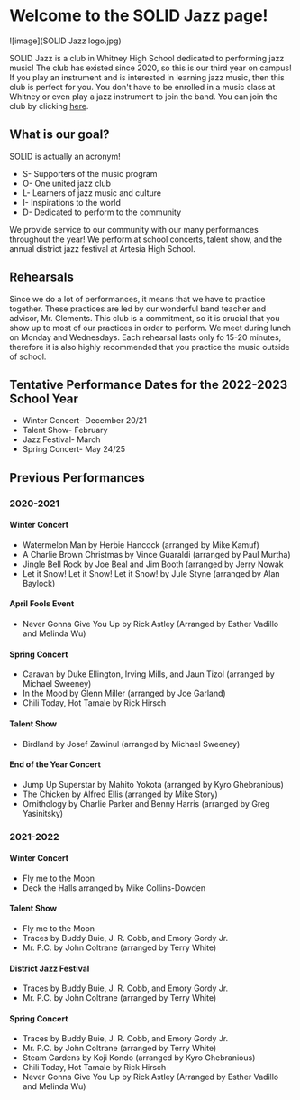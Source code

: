 # Welcome to the SOLID Jazz page!
![image](SOLID Jazz logo.jpg)

SOLID Jazz is a club in Whitney High School dedicated to performing jazz music! The club has existed since 2020, so this is our third year on campus! If you play an instrument and is interested in learning jazz music, then this club is perfect for you. You don't have to be enrolled in a music class at Whitney or even play a jazz instrument to join the band. You can join the club by clicking [here](https://forms.gle/gj6mPCMLAC7Lpu3c7).
## What is our goal?
SOLID is actually an acronym! 
- S- Supporters of the music program
- O- One united jazz club
- L- Learners of jazz music and culture
- I- Inspirations to the world
- D- Dedicated to perform to the community

We provide service to our community with our many performances throughout the year! We perform at school concerts, talent show, and the annual district jazz festival at Artesia High School. 
## Rehearsals
Since we do a lot of performances, it means that we have to practice together. These practices are led by our wonderful band teacher and advisor, Mr. Clements. This club is a commitment, so it is crucial that you show up to most of our practices in order to perform. We meet during lunch on Monday and Wednesdays. Each rehearsal lasts only fo 15-20 minutes, therefore it is also highly recommended that you practice the music outside of school. 

## Tentative Performance Dates for the 2022-2023 School Year
- Winter Concert- December 20/21
- Talent Show- February 
- Jazz Festival- March
- Spring Concert- May 24/25

## Previous Performances
### 2020-2021

#### Winter Concert
- Watermelon Man by Herbie Hancock (arranged by Mike Kamuf)
- A Charlie Brown Christmas by Vince Guaraldi (arranged by Paul Murtha)
- Jingle Bell Rock by Joe Beal and Jim Booth (arranged by Jerry Nowak
- Let it Snow! Let it Snow! Let it Snow! by Jule Styne (arranged by Alan Baylock)

#### April Fools Event
- Never Gonna Give You Up by Rick Astley (Arranged by Esther Vadillo and Melinda Wu)

#### Spring Concert
- Caravan by Duke Ellington, Irving Mills, and Jaun Tizol (arranged by Michael Sweeney)
- In the Mood by Glenn Miller (arranged by Joe Garland)
- Chili Today, Hot Tamale by Rick Hirsch 

#### Talent Show
- Birdland by Josef Zawinul (arranged by Michael Sweeney)

#### End of the Year Concert
- Jump Up Superstar by Mahito Yokota (arranged by Kyro Ghebranious)
- The Chicken by Alfred Ellis (arranged by Mike Story)
- Ornithology by Charlie Parker and Benny Harris (arranged by Greg Yasinitsky)

### 2021-2022

#### Winter Concert
- Fly me to the Moon
- Deck the Halls arranged by Mike Collins-Dowden

#### Talent Show
- Fly me to the Moon
- Traces by Buddy Buie, J. R. Cobb, and Emory Gordy Jr.
- Mr. P.C. by John Coltrane (arranged by Terry White)

#### District Jazz Festival
- Traces by Buddy Buie, J. R. Cobb, and Emory Gordy Jr.
- Mr. P.C. by John Coltrane (arranged by Terry White)

#### Spring Concert
- Traces by Buddy Buie, J. R. Cobb, and Emory Gordy Jr.
- Mr. P.C. by John Coltrane (arranged by Terry White)
- Steam Gardens by Koji Kondo (arranged by Kyro Ghebranious)
- Chili Today, Hot Tamale by Rick Hirsch 
- Never Gonna Give You Up by Rick Astley (Arranged by Esther Vadillo and Melinda Wu)
